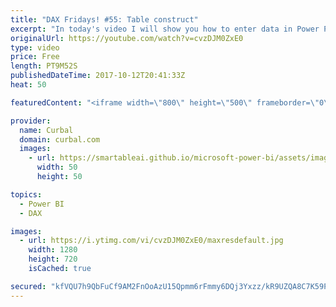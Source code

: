 ```yaml
---
title: "DAX Fridays! #55: Table construct"
excerpt: "In today's video I will show you how to enter data in Power Pivot as you do in Power Query. Hope you find it useful!  EXCEL SURVEY: https://1drv.ms/xs/s!Ar8CDNp8cGTcgjaHonN82T8I1jQT   Looking for a download file? Go to our Download Center: https://curbal.com/donwload-center  SUBSCRIBE to learn more about"
originalUrl: https://youtube.com/watch?v=cvzDJM0ZxE0
type: video
price: Free
length: PT9M52S
publishedDateTime: 2017-10-12T20:41:33Z
heat: 50

featuredContent: "<iframe width=\"800\" height=\"500\" frameborder=\"0\" src=\"https://www.youtube.com/embed/cvzDJM0ZxE0\" allow=\"accelerometer; autoplay; encrypted-media; gyroscope; picture-in-picture\" allowfullscreen></iframe>"

provider:
  name: Curbal
  domain: curbal.com
  images:
    - url: https://smartableai.github.io/microsoft-power-bi/assets/images/organizations/curbal.com-50x50.jpg
      width: 50
      height: 50

topics:
  - Power BI
  - DAX

images:
  - url: https://i.ytimg.com/vi/cvzDJM0ZxE0/maxresdefault.jpg
    width: 1280
    height: 720
    isCached: true

secured: "kfVQU7h9QbFuCf9AM2FnOoAzU15Qpmm6rFmmy6DQj3Yxzz/kR9UZQA8C7K59PV6pKtcvOJuu5b82eh3t9o6Ep4J6egPTcq7Ob2m8VMKcFtJ5SFrL4ceV4tw9WQ/vcJKHqpildE/05+oR5CFrMTe3K3ZU65IepBi9gtd5aEEgXBX5tqUevy5bNlKEpquUJCmTFhLT9jyFmi/00WtgAZpcSCv6Oe34uUxFNh3Byp0ST6tlUnLhM0BePhXFZgeHeE/PJwxSTdDb8qLYXbA5nnte43qrhBNAiP4SUcUewAaGvcYe/Iye1ygBWmaAABNvCHyVAiqtXawDFh6QeXlykU76WYMbH10o0rRqDEp8dezv6bcDgsEYNUnqPdPkLVUF/4QCtrR/3O1m1eODpyKwkO+50qeGIU/wC1vPRFeGYkNaBtQ=;Bptj0mdkAaaWc9sZ0OnkVw=="
---
```


